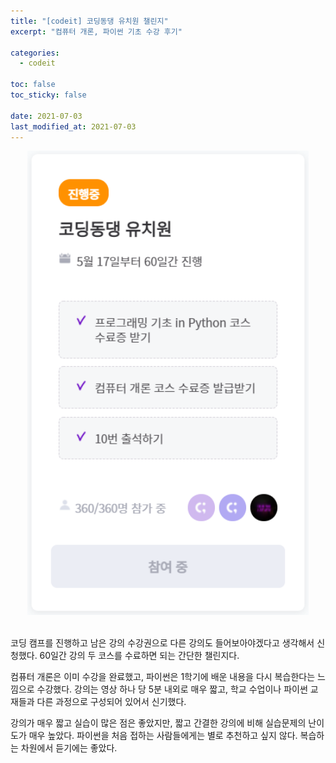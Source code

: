 ```yaml
---
title: "[codeit] 코딩동댕 유치원 챌린지"
excerpt: "컴퓨터 개론, 파이썬 기초 수강 후기"

categories:
  - codeit

toc: false
toc_sticky: false

date: 2021-07-03
last_modified_at: 2021-07-03
---
```


<center><img src="/assets/images/21070301/21070301_1.png" width="450"></center>  

<br>  

코딩 캠프를 진행하고 남은 강의 수강권으로 다른 강의도 들어보아야겠다고 생각해서 신청했다. 60일간 강의 두 코스를 수료하면 되는 간단한 챌린지다.  

컴퓨터 개론은 이미 수강을 완료했고, 파이썬은 1학기에 배운 내용을 다시 복습한다는 느낌으로 수강했다. 강의는 영상 하나 당 5분 내외로 매우 짧고, 학교 수업이나 파이썬 교재들과 다른 과정으로 구성되어 있어서 신기했다.  

강의가 매우 짧고 실습이 많은 점은 좋았지만, 짧고 간결한 강의에 비해 실습문제의 난이도가 매우 높았다. 파이썬을 처음 접하는 사람들에게는 별로 추천하고 싶지 않다. 복습하는 차원에서 듣기에는 좋았다.
